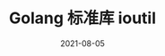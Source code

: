 ---
title: "Golang 标准库 ioutil"
description: 
date: 2021-08-05
categories:
  - Golang 标准库
tags:
  - Golang
series:	
---